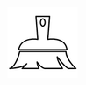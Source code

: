 ![Image text](https://raw.githubusercontent.com/guangsa2015/google.extension/refs/heads/main/guang.ad.plug/icon128.png)

